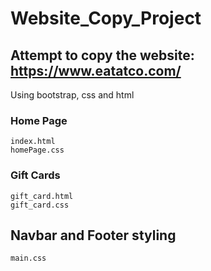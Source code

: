 # Website_Copy_Project

## Attempt to copy the website: https://www.eatatco.com/
Using bootstrap, css and html

### Home Page
    index.html
    homePage.css
  
### Gift Cards
    gift_card.html
    gift_card.css

## Navbar and Footer styling
    main.css
